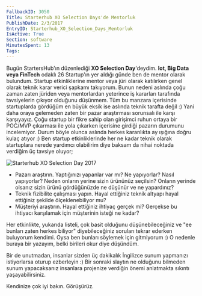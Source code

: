 ```yaml
---
FallbackID: 3050
Title: Starterhub XO Selection Days'de Mentorluk
PublishDate: 2/3/2017
EntryID: Starterhub_XO_Selection_Days_Mentorluk
IsActive: True
Section: software
MinutesSpent: 13
Tags: 
---
```

Bugün StartersHub'ın düzenlediği **XO Selection Day**'deydim. **Iot, Big Data veya FinTech** odaklı 26 Startup'ın yer aldığı günde ben de mentor olarak bulundum. Startup etkinliklerine mentor veya jüri olarak katılırken genel olarak teknik karar verici şapkamı takıyorum. Bunun nedeni aslında çoğu zaman zaten jüriden veya mentorlardan yeterince iş kararları tarafında tavsiyelerin çıkıyor olduğunu düşünmem. Tüm bu manzara içerisinde startuplarda gördüğüm en büyük eksik ise aslında teknik tarafta değil :) Yani daha oraya gelemeden zaten bir pazar araştırması sorunsalı ile karşı karşıyayız. Çoğu startup bir fikre sahip olan girişimci ruhun ortaya bir POC/MVP çıkarması ile yola çıkarken içerisine girdiği pazarın durumunu incelemiyor. Durum böyle olunca aslında herkes karanlıkta ay ışığına doğru kulaç atıyor :) Ben startup etkinliklerinde her ne kadar teknik olarak startuplara nerede yardımcı olabilirim diye baksam da nihai noktada verdiğim üç tavsiye oluyor;

![Starterhub XO Selection Day 2017](http://blob.daron.yondem.com/assets/3050/startershub.jpg)

- Pazarı araştırın. Yaptığınızı yapanlar var mı? Ne yapıyorlar? Nasıl yapıyorlar? Neden onların yerine sizin ürününüz seçilsin? Onların yerinde olsanız sizin ürünü gördüğünüzde ne düşünür ve ne yapardınız?
- Teknik fizibilite çalışması yapın. Hayal ettiğiniz teknik altyapı hayal ettiğiniz şekilde ölçeklenebiliyor mu?
- Müşteriyi araştırın. Hayal ettiğiniz ihtiyaç gerçek mi? Gerçekse bu ihtiyacı karşılamak için müşterinin isteği ne kadar?

Her etkinlikte, yukarıda listeli, çok basit olduğunu düşünebileceğiniz ve "ee bunları zaten herkes biliyor" diyebileceğiniz soruları tekrar ederken buluyorum kendimi. Oysa ben bunları söylemek için gitmiyorum :) O nedenle buraya bir yazayım, belki birileri okur diye düşündüm.

Bir de unutmadan, insanlar sizden üç dakikalık İngilizce sunum yapmanızı istiyorlarsa oturup ezberleyin :) Bir sonraki slaytın ne olduğunu bilmeden sunum yapacaksanız insanlara projenize verdiğin önemi anlatmakta sıkıntı yaşayabilirsiniz. 

Kendinize çok iyi bakın. Görüşürüz. 


